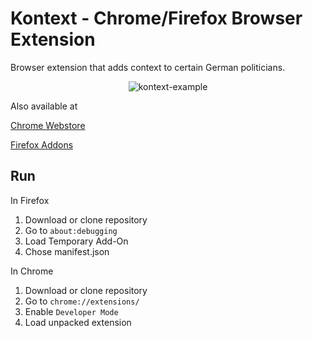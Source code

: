 # Kontext - Chrome/Firefox Browser Extension
Browser extension that adds context to certain German politicians.

<p align="center">
  <img src="https://kontext.fyi/kontext-example.jpg" alt="kontext-example" />
</p>

Also available at

[Chrome Webstore](https://chrome.google.com/webstore/detail/kontext/mfphpdgjngbopfjgbpkeablkjhlohmkb?hl=de)

[Firefox Addons](https://addons.mozilla.org/de/firefox/addon/kontext/)

## Run

In Firefox

1. Download or clone repository
1. Go to `about:debugging`
1. Load Temporary Add-On
1. Chose manifest.json

In Chrome

1. Download or clone repository
1. Go to `chrome://extensions/`
1. Enable `Developer Mode`
1. Load unpacked extension
